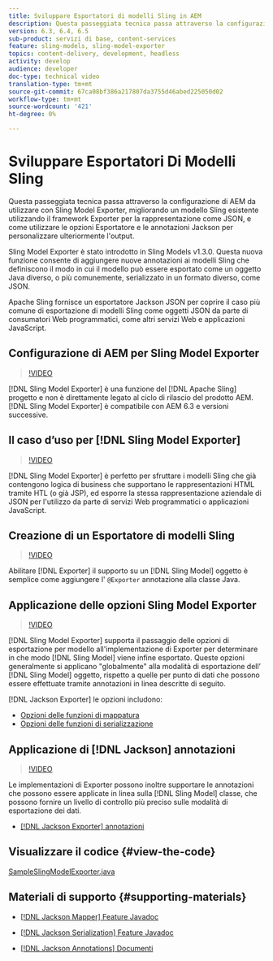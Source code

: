 ```yaml
---
title: Sviluppare Esportatori di modelli Sling in AEM
description: Questa passeggiata tecnica passa attraverso la configurazione di AEM da utilizzare con Sling Model Exporter, migliorando un modello Sling esistente utilizzando il framework Exporter per la rappresentazione come JSON, e come utilizzare le opzioni Esportatore e le annotazioni Jackson per personalizzare ulteriormente l'output.
version: 6.3, 6.4, 6.5
sub-product: servizi di base, content-services
feature: sling-models, sling-model-exporter
topics: content-delivery, development, headless
activity: develop
audience: developer
doc-type: technical video
translation-type: tm+mt
source-git-commit: 67ca08bf386a217807da3755d46abed225050d02
workflow-type: tm+mt
source-wordcount: '421'
ht-degree: 0%

---
```



# Sviluppare Esportatori Di Modelli Sling

Questa passeggiata tecnica passa attraverso la configurazione di AEM da utilizzare con Sling Model Exporter, migliorando un modello Sling esistente utilizzando il framework Exporter per la rappresentazione come JSON, e come utilizzare le opzioni Esportatore e le annotazioni Jackson per personalizzare ulteriormente l&#39;output.

Sling Model Exporter è stato introdotto in Sling Models v1.3.0. Questa nuova funzione consente di aggiungere nuove annotazioni ai modelli Sling che definiscono il modo in cui il modello può essere esportato come un oggetto Java diverso, o più comunemente, serializzato in un formato diverso, come JSON.

Apache Sling fornisce un esportatore Jackson JSON per coprire il caso più comune di esportazione di modelli Sling come oggetti JSON da parte di consumatori Web programmatici, come altri servizi Web e applicazioni JavaScript.

## Configurazione di AEM per Sling Model Exporter

>[!VIDEO](https://video.tv.adobe.com/v/16862/?quality=12&learn=on)

[!DNL Sling Model Exporter] è una funzione del [!DNL Apache Sling] progetto e non è direttamente legato al ciclo di rilascio del prodotto AEM. [!DNL Sling Model Exporter] è compatibile con AEM 6.3 e versioni successive.

## Il caso d’uso per [!DNL Sling Model Exporter]

>[!VIDEO](https://video.tv.adobe.com/v/16863/?quality=12&learn=on)

[!DNL Sling Model Exporter] è perfetto per sfruttare i modelli Sling che già contengono logica di business che supportano le rappresentazioni HTML tramite HTL (o già JSP), ed esporre la stessa rappresentazione aziendale di JSON per l&#39;utilizzo da parte di servizi Web programmatici o applicazioni JavaScript.

## Creazione di un Esportatore di modelli Sling

>[!VIDEO](https://video.tv.adobe.com/v/16864/?quality=12&learn=on)

Abilitare [!DNL Exporter] il supporto su un [!DNL Sling Model] oggetto è semplice come aggiungere l&#39; `@Exporter` annotazione alla classe Java.

## Applicazione delle opzioni Sling Model Exporter

>[!VIDEO](https://video.tv.adobe.com/v/16865/?quality=12&learn=on)

[!DNL Sling Model Exporter] supporta il passaggio delle opzioni di esportazione per modello all&#39;implementazione di Exporter per determinare in che modo [!DNL Sling Model] viene infine esportato. Queste opzioni generalmente si applicano &quot;globalmente&quot; alla modalità di esportazione dell’ [!DNL Sling Model] oggetto, rispetto a quelle per punto di dati che possono essere effettuate tramite annotazioni in linea descritte di seguito.

[!DNL Jackson Exporter] le opzioni includono:

* [Opzioni delle funzioni di mappatura](https://static.javadoc.io/com.fasterxml.jackson.core/jackson-databind/2.8.5/com/fasterxml/jackson/databind/MapperFeature.html)
* [Opzioni delle funzioni di serializzazione](https://static.javadoc.io/com.fasterxml.jackson.core/jackson-databind/2.8.5/com/fasterxml/jackson/databind/SerializationFeature.html)

## Applicazione di [!DNL Jackson] annotazioni

>[!VIDEO](https://video.tv.adobe.com/v/16866/?quality=12&learn=on)

Le implementazioni di Exporter possono inoltre supportare le annotazioni che possono essere applicate in linea sulla [!DNL Sling Model] classe, che possono fornire un livello di controllo più preciso sulle modalità di esportazione dei dati.

* [[!DNL Jackson Exporter] annotazioni](https://github.com/FasterXML/jackson-annotations/wiki/Jackson-Annotations)

## Visualizzare il codice {#view-the-code}

[SampleSlingModelExporter.java](https://github.com/Adobe-Consulting-Services/acs-aem-samples/blob/master/core/src/main/java/com/adobe/acs/samples/models/SampleSlingModelExporter.java)

## Materiali di supporto {#supporting-materials}

* [[!DNL Jackson Mapper] Feature Javadoc](https://static.javadoc.io/com.fasterxml.jackson.core/jackson-databind/2.8.5/com/fasterxml/jackson/databind/MapperFeature.html)
* [[!DNL Jackson Serialization] Feature Javadoc](https://static.javadoc.io/com.fasterxml.jackson.core/jackson-databind/2.8.5/com/fasterxml/jackson/databind/SerializationFeature.html)

* [[!DNL Jackson Annotations] Documenti](https://github.com/FasterXML/jackson-annotations/wiki/Jackson-Annotations)
